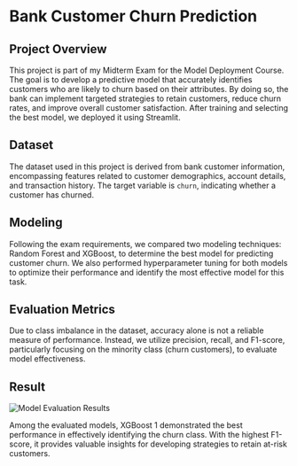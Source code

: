 # Bank Customer Churn Prediction

## Project Overview

This project is part of my Midterm Exam for the Model Deployment Course. The goal is to develop a predictive model that accurately identifies customers who are likely to churn based on their attributes. By doing so, the bank can implement targeted strategies to retain customers, reduce churn rates, and improve overall customer satisfaction. After training and selecting the best model, we deployed it using Streamlit.

## Dataset
The dataset used in this project is derived from bank customer information, encompassing features related to customer demographics, account details, and transaction history. The target variable is `churn`, indicating whether a customer has churned.

## Modeling
Following the exam requirements, we compared two modeling techniques: Random Forest and XGBoost, to determine the best model for predicting customer churn. We also performed hyperparameter tuning for both models to optimize their performance and identify the most effective model for this task.

## Evaluation Metrics
Due to class imbalance in the dataset, accuracy alone is not a reliable measure of performance. Instead, we utilize precision, recall, and F1-score, particularly focusing on the minority class (churn customers), to evaluate model effectiveness.

## Result
![Model Evaluation Results](https://github.com/user-attachments/assets/0a69a171-4657-4f2d-a41f-d45ac0c72513)

Among the evaluated models, XGBoost 1 demonstrated the best performance in effectively identifying the churn class. With the highest F1-score, it provides valuable insights for developing strategies to retain at-risk customers.

